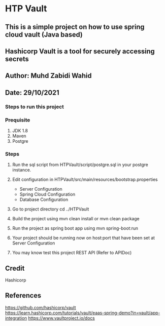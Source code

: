 # HTP Vault

## This is a simple project on how to use spring cloud vault (Java based)
## Hashicorp Vault is a tool for securely accessing secrets

## Author: Muhd Zabidi Wahid
## Date: 29/10/2021

### Steps to run this project

### Prequisite
1. JDK 1.8
2. Maven 
3. Postgre

### Steps

1. Run the sql script from HTPVault/script/postgre.sql in your postgre instance.

2. Edit configuration in HTPVault/src/main/resources/bootstrap.properties
   - Server Configuration
   - Spring Cloud Configuration
   - Database Configuration

3. Go to project directory cd ../HTPVault

4. Build the project using mvn clean install or mvn clean package

5. Run the project as spring boot app using mvn spring-boot:run

6. Your project should be running now on host:port that have been set at Server Configuration   

7. You may know test this project REST API (Refer to APIDoc)

## Credit
Hashicorp

## References
https://github.com/hashicorp/vault
https://learn.hashicorp.com/tutorials/vault/eaas-spring-demo?in=vault/app-integration
https://www.vaultproject.io/docs



